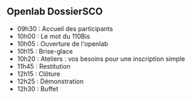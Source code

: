 ## Openlab DossierSCO

- 09h30 : Accueil des participants
- 10h00 : Le mot du 110Bis
- 10h05 : Ouverture de l'openlab
- 10h15 : Brise-glace
- 10h20 : Ateliers : vos besoins pour une inscription simple
- 11h45 : Restitution
- 12h15 : Clôture
- 12h25 : Démonstration
- 12h30 : Buffet
